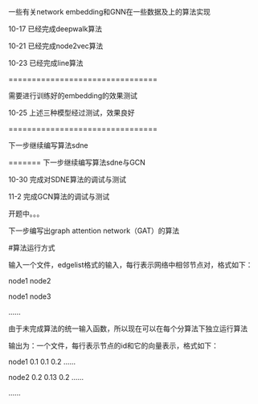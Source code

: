 一些有关network embedding和GNN在一些数据及上的算法实现

10-17 已经完成deepwalk算法

10-21 已经完成node2vec算法

10-23 已经完成line算法

================================

需要进行训练好的embedding的效果测试

10-25 上述三种模型经过测试，效果良好

================================

下一步继续编写算法sdne

=======
下一步继续编写算法sdne与GCN

10-30 完成对SDNE算法的调试与测试

11-2 完成GCN算法的调试与测试

开题中。。。

下一步编写出graph attention network（GAT）的算法

#算法运行方式

输入一个文件，edgelist格式的输入，每行表示网络中相邻节点对，格式如下：

node1 node2

node1 node3

......

由于未完成算法的统一输入函数，所以现在可以在每个分算法下独立运行算法

输出为：一个文件，每行表示节点的id和它的向量表示，格式如下：

node1 0.1 0.1 0.2 ......

node2 0.2 0.13 0.2 ......

......